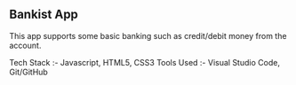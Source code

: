 ## Bankist App

This app supports some basic banking such as credit/debit money from the account.

Tech Stack :- Javascript, HTML5, CSS3
Tools Used :- Visual Studio Code, Git/GitHub